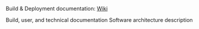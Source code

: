 Build & Deployment documentation: [Wiki](https://github.com/amosproj/amos2022ws03-software-oscilloscope/wiki/Build-&-Deployment-Documentation)

Build, user, and technical documentation
Software architecture description
